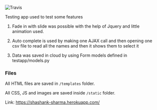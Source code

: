 ![Travis](https://travis-ci.org/shashank-sharma/testing-app.svg?branch=master)

Testing app used to test some features

1. Fade in with slide was possible with the help of Jquery and little animation used.

2. Auto complete is used by making one AJAX call and then opening one csv file to read all the names and then it shows them to select it

3. Data was saved in cloud by using Form models defined in testapp/models.py


### Files

All HTML files are saved in ` /templates ` folder.

All CSS, JS and images are saved inside ` /static ` folder.

Link: https://shashank-sharma.herokuapp.com/
